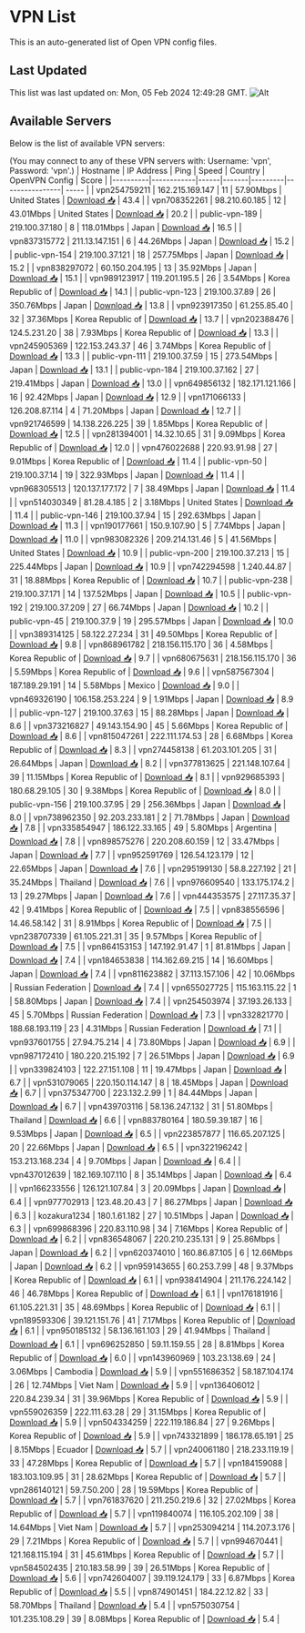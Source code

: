 # VPN List

This is an auto-generated list of Open VPN config files.

## Last Updated

This list was last updated on: Mon, 05 Feb 2024 12:49:28 GMT.
![Alt](https://repobeats.axiom.co/api/embed/186b98318ef1479477931607c1ad7d823f12451f.svg "Repobeats analytics image")

## Available Servers

Below is the list of available VPN servers:

(You may connect to any of these VPN servers with: Username: 'vpn', Password: 'vpn'.)
| Hostname | IP Address | Ping | Speed | Country | OpenVPN Config | Score |
|----------|------------|------|-------|---------|----------------| ----- |
| vpn254759211 | 162.215.169.147 | 11 | 57.90Mbps | United States | [Download 📥](./configs/server_0_US.ovpn) | 43.4 |
| vpn708352261 | 98.210.60.185 | 12 | 43.01Mbps | United States | [Download 📥](./configs/server_1_US.ovpn) | 20.2 |
| public-vpn-189 | 219.100.37.180 | 8 | 118.01Mbps | Japan | [Download 📥](./configs/server_2_JP.ovpn) | 16.5 |
| vpn837315772 | 211.13.147.151 | 6 | 44.26Mbps | Japan | [Download 📥](./configs/server_3_JP.ovpn) | 15.2 |
| public-vpn-154 | 219.100.37.121 | 18 | 257.75Mbps | Japan | [Download 📥](./configs/server_4_JP.ovpn) | 15.2 |
| vpn838297072 | 60.150.204.195 | 13 | 35.92Mbps | Japan | [Download 📥](./configs/server_5_JP.ovpn) | 15.1 |
| vpn989123917 | 119.201.195.5 | 26 | 3.54Mbps | Korea Republic of | [Download 📥](./configs/server_6_KR.ovpn) | 14.1 |
| public-vpn-123 | 219.100.37.89 | 26 | 350.76Mbps | Japan | [Download 📥](./configs/server_7_JP.ovpn) | 13.8 |
| vpn923917350 | 61.255.85.40 | 32 | 37.36Mbps | Korea Republic of | [Download 📥](./configs/server_8_KR.ovpn) | 13.7 |
| vpn202388476 | 124.5.231.20 | 38 | 7.93Mbps | Korea Republic of | [Download 📥](./configs/server_9_KR.ovpn) | 13.3 |
| vpn245905369 | 122.153.243.37 | 46 | 3.74Mbps | Korea Republic of | [Download 📥](./configs/server_10_KR.ovpn) | 13.3 |
| public-vpn-111 | 219.100.37.59 | 15 | 273.54Mbps | Japan | [Download 📥](./configs/server_11_JP.ovpn) | 13.1 |
| public-vpn-184 | 219.100.37.162 | 27 | 219.41Mbps | Japan | [Download 📥](./configs/server_12_JP.ovpn) | 13.0 |
| vpn649856132 | 182.171.121.166 | 16 | 92.42Mbps | Japan | [Download 📥](./configs/server_13_JP.ovpn) | 12.9 |
| vpn171066133 | 126.208.87.114 | 4 | 71.20Mbps | Japan | [Download 📥](./configs/server_14_JP.ovpn) | 12.7 |
| vpn921746599 | 14.138.226.225 | 39 | 1.85Mbps | Korea Republic of | [Download 📥](./configs/server_15_KR.ovpn) | 12.5 |
| vpn281394001 | 14.32.10.65 | 31 | 9.09Mbps | Korea Republic of | [Download 📥](./configs/server_16_KR.ovpn) | 12.0 |
| vpn476022688 | 220.93.91.98 | 27 | 9.01Mbps | Korea Republic of | [Download 📥](./configs/server_17_KR.ovpn) | 11.4 |
| public-vpn-50 | 219.100.37.14 | 19 | 322.93Mbps | Japan | [Download 📥](./configs/server_18_JP.ovpn) | 11.4 |
| vpn968305513 | 120.137.177.172 | 7 | 38.49Mbps | Japan | [Download 📥](./configs/server_19_JP.ovpn) | 11.4 |
| vpn514030349 | 81.28.4.185 | 2 | 3.18Mbps | United States | [Download 📥](./configs/server_20_US.ovpn) | 11.4 |
| public-vpn-146 | 219.100.37.94 | 15 | 292.63Mbps | Japan | [Download 📥](./configs/server_21_JP.ovpn) | 11.3 |
| vpn190177661 | 150.9.107.90 | 5 | 7.74Mbps | Japan | [Download 📥](./configs/server_22_JP.ovpn) | 11.0 |
| vpn983082326 | 209.214.131.46 | 5 | 41.56Mbps | United States | [Download 📥](./configs/server_23_US.ovpn) | 10.9 |
| public-vpn-200 | 219.100.37.213 | 15 | 225.44Mbps | Japan | [Download 📥](./configs/server_24_JP.ovpn) | 10.9 |
| vpn742294598 | 1.240.44.87 | 31 | 18.88Mbps | Korea Republic of | [Download 📥](./configs/server_25_KR.ovpn) | 10.7 |
| public-vpn-238 | 219.100.37.171 | 14 | 137.52Mbps | Japan | [Download 📥](./configs/server_26_JP.ovpn) | 10.5 |
| public-vpn-192 | 219.100.37.209 | 27 | 66.74Mbps | Japan | [Download 📥](./configs/server_27_JP.ovpn) | 10.2 |
| public-vpn-45 | 219.100.37.9 | 19 | 295.57Mbps | Japan | [Download 📥](./configs/server_28_JP.ovpn) | 10.0 |
| vpn389314125 | 58.122.27.234 | 31 | 49.50Mbps | Korea Republic of | [Download 📥](./configs/server_29_KR.ovpn) | 9.8 |
| vpn868961782 | 218.156.115.170 | 36 | 4.58Mbps | Korea Republic of | [Download 📥](./configs/server_30_KR.ovpn) | 9.7 |
| vpn680675631 | 218.156.115.170 | 36 | 5.59Mbps | Korea Republic of | [Download 📥](./configs/server_31_KR.ovpn) | 9.6 |
| vpn587567304 | 187.189.29.191 | 14 | 5.58Mbps | Mexico | [Download 📥](./configs/server_32_MX.ovpn) | 9.0 |
| vpn469326190 | 106.158.253.224 | 9 | 1.91Mbps | Japan | [Download 📥](./configs/server_33_JP.ovpn) | 8.9 |
| public-vpn-127 | 219.100.37.63 | 15 | 88.28Mbps | Japan | [Download 📥](./configs/server_34_JP.ovpn) | 8.6 |
| vpn373216827 | 49.143.154.90 | 45 | 5.66Mbps | Korea Republic of | [Download 📥](./configs/server_35_KR.ovpn) | 8.6 |
| vpn815047261 | 222.111.174.53 | 28 | 6.68Mbps | Korea Republic of | [Download 📥](./configs/server_36_KR.ovpn) | 8.3 |
| vpn274458138 | 61.203.101.205 | 31 | 26.64Mbps | Japan | [Download 📥](./configs/server_37_JP.ovpn) | 8.2 |
| vpn377813625 | 221.148.107.64 | 39 | 11.15Mbps | Korea Republic of | [Download 📥](./configs/server_38_KR.ovpn) | 8.1 |
| vpn929685393 | 180.68.29.105 | 30 | 9.38Mbps | Korea Republic of | [Download 📥](./configs/server_39_KR.ovpn) | 8.0 |
| public-vpn-156 | 219.100.37.95 | 29 | 256.36Mbps | Japan | [Download 📥](./configs/server_40_JP.ovpn) | 8.0 |
| vpn738962350 | 92.203.233.181 | 2 | 71.78Mbps | Japan | [Download 📥](./configs/server_41_JP.ovpn) | 7.8 |
| vpn335854947 | 186.122.33.165 | 49 | 5.80Mbps | Argentina | [Download 📥](./configs/server_42_AR.ovpn) | 7.8 |
| vpn898575276 | 220.208.60.159 | 12 | 33.47Mbps | Japan | [Download 📥](./configs/server_43_JP.ovpn) | 7.7 |
| vpn952591769 | 126.54.123.179 | 12 | 22.65Mbps | Japan | [Download 📥](./configs/server_44_JP.ovpn) | 7.6 |
| vpn295199130 | 58.8.227.192 | 21 | 35.24Mbps | Thailand | [Download 📥](./configs/server_45_TH.ovpn) | 7.6 |
| vpn976609540 | 133.175.174.2 | 13 | 29.27Mbps | Japan | [Download 📥](./configs/server_46_JP.ovpn) | 7.6 |
| vpn444353575 | 27.117.35.37 | 42 | 9.41Mbps | Korea Republic of | [Download 📥](./configs/server_47_KR.ovpn) | 7.5 |
| vpn838556596 | 14.46.58.142 | 31 | 8.91Mbps | Korea Republic of | [Download 📥](./configs/server_48_KR.ovpn) | 7.5 |
| vpn238707339 | 61.105.221.31 | 35 | 9.57Mbps | Korea Republic of | [Download 📥](./configs/server_49_KR.ovpn) | 7.5 |
| vpn864153153 | 147.192.91.47 | 1 | 81.81Mbps | Japan | [Download 📥](./configs/server_50_JP.ovpn) | 7.4 |
| vpn184653838 | 114.162.69.215 | 14 | 16.60Mbps | Japan | [Download 📥](./configs/server_51_JP.ovpn) | 7.4 |
| vpn811623882 | 37.113.157.106 | 42 | 10.06Mbps | Russian Federation | [Download 📥](./configs/server_52_RU.ovpn) | 7.4 |
| vpn655027725 | 115.163.115.22 | 1 | 58.80Mbps | Japan | [Download 📥](./configs/server_53_JP.ovpn) | 7.4 |
| vpn254503974 | 37.193.26.133 | 45 | 5.70Mbps | Russian Federation | [Download 📥](./configs/server_54_RU.ovpn) | 7.3 |
| vpn332821770 | 188.68.193.119 | 23 | 4.31Mbps | Russian Federation | [Download 📥](./configs/server_55_RU.ovpn) | 7.1 |
| vpn937601755 | 27.94.75.214 | 4 | 73.80Mbps | Japan | [Download 📥](./configs/server_56_JP.ovpn) | 6.9 |
| vpn987172410 | 180.220.215.192 | 7 | 26.51Mbps | Japan | [Download 📥](./configs/server_57_JP.ovpn) | 6.9 |
| vpn339824103 | 122.27.151.108 | 11 | 19.47Mbps | Japan | [Download 📥](./configs/server_58_JP.ovpn) | 6.7 |
| vpn531079065 | 220.150.114.147 | 8 | 18.45Mbps | Japan | [Download 📥](./configs/server_59_JP.ovpn) | 6.7 |
| vpn375347700 | 223.132.2.99 | 1 | 84.44Mbps | Japan | [Download 📥](./configs/server_60_JP.ovpn) | 6.7 |
| vpn439703116 | 58.136.247.132 | 31 | 51.80Mbps | Thailand | [Download 📥](./configs/server_61_TH.ovpn) | 6.6 |
| vpn883780164 | 180.59.39.187 | 16 | 9.53Mbps | Japan | [Download 📥](./configs/server_62_JP.ovpn) | 6.5 |
| vpn223857877 | 116.65.207.125 | 20 | 22.66Mbps | Japan | [Download 📥](./configs/server_63_JP.ovpn) | 6.5 |
| vpn322196242 | 153.213.168.234 | 4 | 9.70Mbps | Japan | [Download 📥](./configs/server_64_JP.ovpn) | 6.4 |
| vpn437012639 | 182.169.107.110 | 8 | 35.14Mbps | Japan | [Download 📥](./configs/server_65_JP.ovpn) | 6.4 |
| vpn166233556 | 126.121.107.84 | 3 | 20.09Mbps | Japan | [Download 📥](./configs/server_66_JP.ovpn) | 6.4 |
| vpn977702913 | 123.48.20.43 | 7 | 86.27Mbps | Japan | [Download 📥](./configs/server_67_JP.ovpn) | 6.3 |
| kozakura1234 | 180.1.61.182 | 27 | 10.51Mbps | Japan | [Download 📥](./configs/server_68_JP.ovpn) | 6.3 |
| vpn699868396 | 220.83.110.98 | 34 | 7.16Mbps | Korea Republic of | [Download 📥](./configs/server_69_KR.ovpn) | 6.2 |
| vpn836548067 | 220.210.235.131 | 9 | 25.86Mbps | Japan | [Download 📥](./configs/server_70_JP.ovpn) | 6.2 |
| vpn620374010 | 160.86.87.105 | 6 | 12.66Mbps | Japan | [Download 📥](./configs/server_71_JP.ovpn) | 6.2 |
| vpn959143655 | 60.253.7.99 | 48 | 9.37Mbps | Korea Republic of | [Download 📥](./configs/server_72_KR.ovpn) | 6.1 |
| vpn938414904 | 211.176.224.142 | 46 | 46.78Mbps | Korea Republic of | [Download 📥](./configs/server_73_KR.ovpn) | 6.1 |
| vpn176181916 | 61.105.221.31 | 35 | 48.69Mbps | Korea Republic of | [Download 📥](./configs/server_74_KR.ovpn) | 6.1 |
| vpn189593306 | 39.121.151.76 | 41 | 7.17Mbps | Korea Republic of | [Download 📥](./configs/server_75_KR.ovpn) | 6.1 |
| vpn950185132 | 58.136.161.103 | 29 | 41.94Mbps | Thailand | [Download 📥](./configs/server_76_TH.ovpn) | 6.1 |
| vpn696252850 | 59.11.159.55 | 28 | 8.81Mbps | Korea Republic of | [Download 📥](./configs/server_77_KR.ovpn) | 6.0 |
| vpn143960969 | 103.23.138.69 | 24 | 3.06Mbps | Cambodia | [Download 📥](./configs/server_78_KH.ovpn) | 5.9 |
| vpn551686352 | 58.187.104.174 | 26 | 12.74Mbps | Viet Nam | [Download 📥](./configs/server_79_VN.ovpn) | 5.9 |
| vpn136406012 | 220.84.239.34 | 31 | 39.96Mbps | Korea Republic of | [Download 📥](./configs/server_80_KR.ovpn) | 5.9 |
| vpn559026359 | 222.111.63.28 | 29 | 31.15Mbps | Korea Republic of | [Download 📥](./configs/server_81_KR.ovpn) | 5.9 |
| vpn504334259 | 222.119.186.84 | 27 | 9.26Mbps | Korea Republic of | [Download 📥](./configs/server_82_KR.ovpn) | 5.9 |
| vpn743321899 | 186.178.65.191 | 25 | 8.15Mbps | Ecuador | [Download 📥](./configs/server_83_EC.ovpn) | 5.7 |
| vpn240061180 | 218.233.119.19 | 33 | 47.28Mbps | Korea Republic of | [Download 📥](./configs/server_84_KR.ovpn) | 5.7 |
| vpn184159088 | 183.103.109.95 | 31 | 28.62Mbps | Korea Republic of | [Download 📥](./configs/server_85_KR.ovpn) | 5.7 |
| vpn286140121 | 59.7.50.200 | 28 | 19.59Mbps | Korea Republic of | [Download 📥](./configs/server_86_KR.ovpn) | 5.7 |
| vpn761837620 | 211.250.219.6 | 32 | 27.02Mbps | Korea Republic of | [Download 📥](./configs/server_87_KR.ovpn) | 5.7 |
| vpn119840074 | 116.105.202.109 | 38 | 14.64Mbps | Viet Nam | [Download 📥](./configs/server_88_VN.ovpn) | 5.7 |
| vpn253094214 | 114.207.3.176 | 29 | 7.21Mbps | Korea Republic of | [Download 📥](./configs/server_89_KR.ovpn) | 5.7 |
| vpn994670441 | 121.168.115.194 | 31 | 45.61Mbps | Korea Republic of | [Download 📥](./configs/server_90_KR.ovpn) | 5.7 |
| vpn584502435 | 210.183.58.99 | 39 | 26.51Mbps | Korea Republic of | [Download 📥](./configs/server_91_KR.ovpn) | 5.6 |
| vpn742604007 | 39.119.124.179 | 33 | 6.87Mbps | Korea Republic of | [Download 📥](./configs/server_92_KR.ovpn) | 5.5 |
| vpn874901451 | 184.22.12.82 | 33 | 58.70Mbps | Thailand | [Download 📥](./configs/server_93_TH.ovpn) | 5.4 |
| vpn575030754 | 101.235.108.29 | 39 | 8.08Mbps | Korea Republic of | [Download 📥](./configs/server_94_KR.ovpn) | 5.4 |
